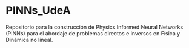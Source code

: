 # PINNs_UdeA
Repositorio para la construcción de Physics Informed Neural Networks (PINNs) para el abordaje de problemas directos e inversos en Física y Dinámica no lineal.
